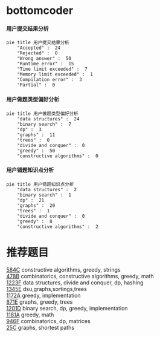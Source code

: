 # bottomcoder

<!-- tabs:start -->



#### **用户提交结果分析**

```mermaid
pie title 用户提交结果分析
    "Accepted" :  24
    "Rejected" :  0
    "Wrong answer" :  50
    "Runtime error" :  15
    "Time limit exceeded" :  7
    "Memory limit exceeded" :  1
    "Compilation error" :  3
    "Partial" :  0
```

#### **用户做题类型偏好分析**

```mermaid
pie title 用户做题类型偏好分析
    "data structures" :  24
    "binary search" :  7
    "dp" :  3
    "graphs" :  11
    "trees" :  0
    "divide and conquer" :  0
    "greedy" :  50
    "constructive algorithms" :  0
```
#### **用户错题知识点分析**

```mermaid
pie title 用户错题知识点分析
    "data structures" :  2
    "binary search" :  1
    "dp" :  21
    "graphs" :  20
    "trees" :  1
    "divide and conquer" :  0
    "greedy" :  8
    "constructive algorithms" :  2
```



<!-- tabs:end -->
# 推荐题目
[584C](https://codeforces.com/contest/584/problem/C)		constructive algorithms,
                        greedy,
                        strings		  
[478B](https://codeforces.com/contest/478/problem/B)		combinatorics,
                        constructive algorithms,
                        greedy,
                        math		  
[1223F](https://codeforces.com/contest/1223/problem/F)		data structures,
                        divide and conquer,
                        dp,
                        hashing		  
[1345E](https://codeforces.com/contest/1345/problem/E)		dsu,graphs,sortings,trees		  
[1172A](https://codeforces.com/contest/1172/problem/A)		greedy,
                        implementation		  
[871E](https://codeforces.com/contest/871/problem/E)		graphs,
                        greedy,
                        trees		  
[1201D](https://codeforces.com/contest/1201/problem/D)		binary search,
                        dp,
                        greedy,
                        implementation		  
[1181A](https://codeforces.com/contest/1181/problem/A)		greedy,
                        math		  
[946F](https://codeforces.com/contest/946/problem/F)		combinatorics,
                        dp,
                        matrices		  
[25C](https://codeforces.com/contest/25/problem/C)		graphs,
                        shortest paths		  
